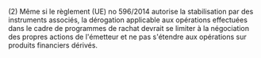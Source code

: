 (2) Même si le règlement (UE) no 596/2014 autorise la stabilisation par des instruments associés, la dérogation applicable aux opérations effectuées dans le cadre de programmes de rachat devrait se limiter à la négociation des propres actions de l'émetteur et ne pas s'étendre aux opérations sur produits financiers dérivés.